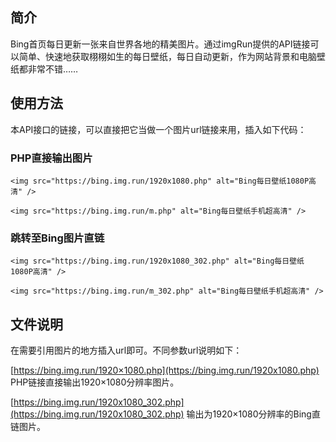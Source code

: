 ## 简介

Bing首页每日更新一张来自世界各地的精美图片。通过imgRun提供的API链接可以简单、快速地获取栩栩如生的每日壁纸，每日自动更新，作为网站背景和电脑壁纸都非常不错……
## 使用方法

本API接口的链接，可以直接把它当做一个图片url链接来用，插入如下代码：

### PHP直接输出图片

```
<img src="https://bing.img.run/1920x1080.php" alt="Bing每日壁纸1080P高清" />

<img src="https://bing.img.run/m.php" alt="Bing每日壁纸手机超高清" />
```

### 跳转至Bing图片直链

```
<img src="https://bing.img.run/1920x1080_302.php" alt="Bing每日壁纸1080P高清" />

<img src="https://bing.img.run/m_302.php" alt="Bing每日壁纸手机超高清" />
```

## 文件说明

在需要引用图片的地方插入url即可。不同参数url说明如下：

[https://bing.img.run/1920×1080.php](https://bing.img.run/1920x1080.php) PHP链接直接输出1920×1080分辨率图片。

[https://bing.img.run/1920x1080_302.php](https://bing.img.run/1920x1080_302.php) 输出为1920×1080分辨率的Bing直链图片。


